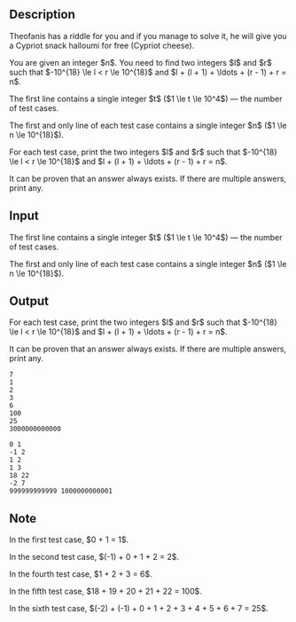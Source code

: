 ## Description

<div><p>Theofanis has a riddle for you and if you manage to solve it, he will give you a Cypriot snack halloumi for free (Cypriot cheese).</p><p>You are given an integer $n$. You need to find two integers $l$ and $r$ such that $-10^{18} \le l &lt; r \le 10^{18}$ and $l + (l + 1) + \ldots + (r - 1) + r = n$.</p></div><div class="input-specification"><p>The first line contains a single integer $t$ ($1 \le t \le 10^4$)&nbsp;— the number of test cases.</p><p>The first and only line of each test case contains a single integer $n$ ($1 \le n \le 10^{18}$).</p></div><div class="output-specification"><p>For each test case, print the two integers $l$ and $r$ such that $-10^{18} \le l &lt; r \le 10^{18}$ and $l + (l + 1) + \ldots + (r - 1) + r = n$. </p><p>It can be proven that an answer always exists. If there are multiple answers, print any.</p></div>

## Input

<p>The first line contains a single integer $t$ ($1 \le t \le 10^4$)&nbsp;— the number of test cases.</p><p>The first and only line of each test case contains a single integer $n$ ($1 \le n \le 10^{18}$).</p>

## Output

<p>For each test case, print the two integers $l$ and $r$ such that $-10^{18} \le l &lt; r \le 10^{18}$ and $l + (l + 1) + \ldots + (r - 1) + r = n$. </p><p>It can be proven that an answer always exists. If there are multiple answers, print any.</p>





```input1
7
1
2
3
6
100
25
3000000000000
```




```output1
0 1
-1 2 
1 2 
1 3 
18 22
-2 7
999999999999 1000000000001
```



## Note

<p>In the first test case, $0 + 1 = 1$.</p><p>In the second test case, $(-1) + 0 + 1 + 2 = 2$.</p><p>In the fourth test case, $1 + 2 + 3 = 6$.</p><p>In the fifth test case, $18 + 19 + 20 + 21 + 22 = 100$.</p><p>In the sixth test case, $(-2) + (-1) + 0 + 1 + 2 + 3 + 4 + 5 + 6 + 7 = 25$.</p>
